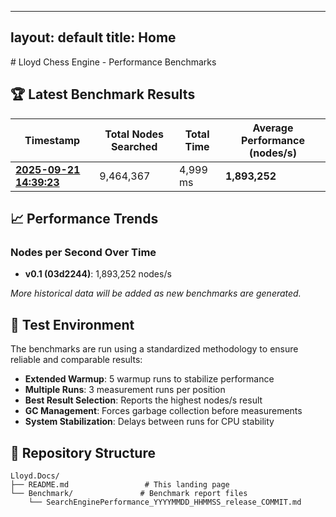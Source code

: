 
---
layout: default
title: Home
---

﻿# Lloyd Chess Engine - Performance Benchmarks

## 🏆 Latest Benchmark Results

| Timestamp | Total Nodes Searched | Total Time | Average Performance (nodes/s) |
|-----------|---------------------|------------|-------------------------------|
| **[2025-09-21 14:39:23](Benchmark/SearchEnginePerformance_20250921_143923_release_03d2244.md)** | 9,464,367 | 4,999 ms | **1,893,252** |

## 📈 Performance Trends

### Nodes per Second Over Time
- **v0.1 (03d2244)**: 1,893,252 nodes/s

*More historical data will be added as new benchmarks are generated.*

## 🔧 Test Environment

The benchmarks are run using a standardized methodology to ensure reliable and comparable results:

- **Extended Warmup**: 5 warmup runs to stabilize performance
- **Multiple Runs**: 3 measurement runs per position  
- **Best Result Selection**: Reports the highest nodes/s result
- **GC Management**: Forces garbage collection before measurements
- **System Stabilization**: Delays between runs for CPU stability

## 📁 Repository Structure

```
Lloyd.Docs/
├── README.md                 # This landing page
└── Benchmark/               # Benchmark report files
    └── SearchEnginePerformance_YYYYMMDD_HHMMSS_release_COMMIT.md

